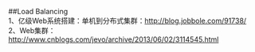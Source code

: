 ##Load Balancing  
1、亿级Web系统搭建：单机到分布式集群：http://blog.jobbole.com/91738/  
2、Web集群：http://www.cnblogs.com/jevo/archive/2013/06/02/3114545.html
